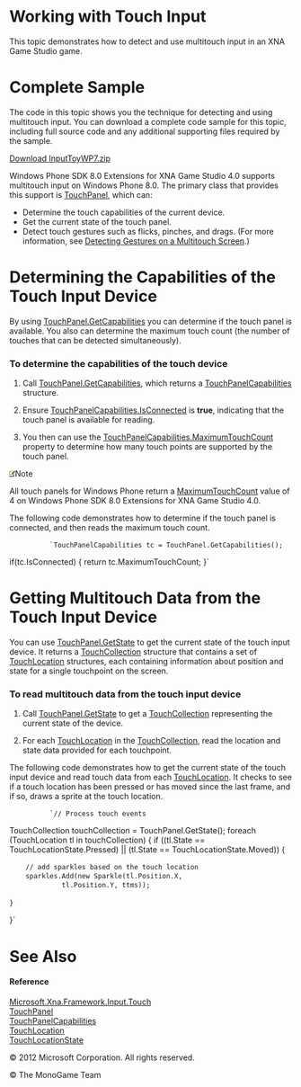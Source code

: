

# Working with Touch Input

This topic demonstrates how to detect and use multitouch input in an XNA Game Studio game.

# Complete Sample

The code in this topic shows you the technique for detecting and using multitouch input. You can download a complete code sample for this topic, including full source code and any additional supporting files required by the sample.

[Download InputToyWP7.zip](http://go.microsoft.com/fwlink/?LinkId=258710)

Windows Phone SDK 8.0 Extensions for XNA Game Studio 4.0 supports multitouch input on Windows Phone 8.0. The primary class that provides this support is [TouchPanel](xref:MXFIxref:TouchPanel), which can:

*   Determine the touch capabilities of the current device.
*   Get the current state of the touch panel.
*   Detect touch gestures such as flicks, pinches, and drags. (For more information, see [Detecting Gestures on a Multitouch Screen](Input_GestureSupport.md).)

# Determining the Capabilities of the Touch Input Device

By using [TouchPanel.GetCapabilities](xref:MXFIT.TouchPanel.GetCapabilities) you can determine if the touch panel is available. You also can determine the maximum touch count (the number of touches that can be detected simultaneously).

### To determine the capabilities of the touch device

1.  Call [TouchPanel.GetCapabilities](xref:MXFIT.TouchPanel.GetCapabilities), which returns a [TouchPanelCapabilities](xref:MXFIxref:TouchPanelCapabilities) structure.
    
2.  Ensure [TouchPanelCapabilities.IsConnected](xref:MXFIT.TouchPanelCapabilities.IsConnected) is **true**, indicating that the touch panel is available for reading.
    
3.  You then can use the [TouchPanelCapabilities.MaximumTouchCount](xref:MXFIT.TouchPanelCapabilities.MaximumTouchCount) property to determine how many touch points are supported by the touch panel.
    

![](note.gif)Note

All touch panels for Windows Phone return a [MaximumTouchCount](xref:MXFIT.TouchPanelCapabilities.MaximumTouchCount) value of 4 on Windows Phone SDK 8.0 Extensions for XNA Game Studio 4.0.

The following code demonstrates how to determine if the touch panel is connected, and then reads the maximum touch count.

              `TouchPanelCapabilities tc = TouchPanel.GetCapabilities();
if(tc.IsConnected)
{
    return tc.MaximumTouchCount;
}`
            

# Getting Multitouch Data from the Touch Input Device

You can use [TouchPanel.GetState](xref:MXFIT.TouchPanel.GetState) to get the current state of the touch input device. It returns a [TouchCollection](xref:MXFIxref:TouchCollection) structure that contains a set of [TouchLocation](xref:MXFIxref:TouchLocation) structures, each containing information about position and state for a single touchpoint on the screen.

### To read multitouch data from the touch input device

1.  Call [TouchPanel.GetState](xref:MXFIT.TouchPanel.GetState) to get a [TouchCollection](xref:MXFIxref:TouchCollection) representing the current state of the device.
    
2.  For each [TouchLocation](xref:MXFIxref:TouchLocation) in the [TouchCollection](xref:MXFIxref:TouchCollection), read the location and state data provided for each touchpoint.
    

The following code demonstrates how to get the current state of the touch input device and read touch data from each [TouchLocation](xref:MXFIxref:TouchLocation). It checks to see if a touch location has been pressed or has moved since the last frame, and if so, draws a sprite at the touch location.

              `// Process touch events
TouchCollection touchCollection = TouchPanel.GetState();
foreach (TouchLocation tl in touchCollection)
{
    if ((tl.State == TouchLocationState.Pressed)
            || (tl.State == TouchLocationState.Moved))
    {

        // add sparkles based on the touch location
        sparkles.Add(new Sparkle(tl.Position.X,
                 tl.Position.Y, ttms));

    }
}`
            

# See Also

#### Reference

[Microsoft.Xna.Framework.Input.Touch](xref:Microsoft.Xna.Framework.Input.Touch)  
[TouchPanel](xref:MXFIxref:TouchPanel)  
[TouchPanelCapabilities](xref:MXFIxref:TouchPanelCapabilities)  
[TouchLocation](xref:MXFIxref:TouchLocation)  
[TouchLocationState](xref:MXFIxref:TouchLocationState)  

© 2012 Microsoft Corporation. All rights reserved.  

© The MonoGame Team